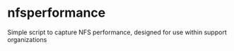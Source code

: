 nfsperformance
==============

Simple script to capture NFS performance, designed for use within support organizations
